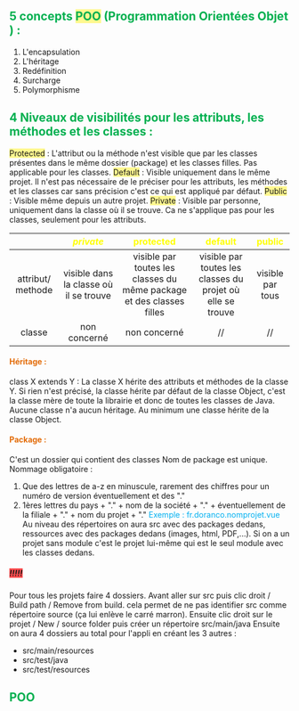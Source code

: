 
## <font color="#00b050">5 concepts <span style="background:#fff88f">POO</span> (Programmation Orientées Objet ) : </font>
1.  L'encapsulation
2.  L'héritage
3.  Redéfinition
4.  Surcharge
5.  Polymorphisme

## <font color="#00b050">4 Niveaux de visibilités pour les attributs, les méthodes et les classes :</font>

<span style="background:#fff88f">Protected</span> : L'attribut ou la méthode n'est visible que par les classes présentes dans le même dossier (package) et les classes filles. Pas applicable pour les classes. 
<span style="background:#fff88f">Default</span> : Visible uniquement dans le même projet. Il n'est pas nécessaire de le préciser pour les attributs, les méthodes et les classes car sans précision c'est ce qui est appliqué par défaut. 
<span style="background:#fff88f">Public </span>: Visible même depuis un autre projet. 
<span style="background:#fff88f">Private</span> : Visible par personne, uniquement dans la classe où il se trouve. Ca ne s'applique pas pour les classes, seulement pour les attributs.

|                                    | ***<font color="#ffff00">private</font>***              | <font color="#ffff00">**protected**</font>                                            | **<font color="#ffff00">default</font>**                                    | **<font color="#ffff00">public</font>** |
| ---------------------------------- | ------------------------------------------------------- | ------------------------------------------------------------------------------------- | --------------------------------------------------------------------------- | --------------------------------------- |
| <center>attribut/ methode</center> | <center>visible dans la classe où il se trouve</center> | <center>visible par toutes les classes du même package et des classes filles</center> | <center>visible par toutes les classes du projet où elle se trouve</center> | <center>visible par tous</center>       |
| <center>classe</center>            | <center>non concerné</center>                           | <center>non concerné</center>                                                         | <center>//</center>                                                         | <center>//</center>                     |

#### <font color="#e36c09">Héritage :</font>
class X extends Y : La classe X hérite des attributs et méthodes de la classe Y. 
Si rien n'est précisé, la classe hérite par défaut de la classe Object, c'est la classe mère de toute la librairie et donc de toutes les classes de Java. Aucune classe n'a aucun héritage. Au minimum une classe hérite de la classe Object.

#### <font color="#e36c09">Package :</font> 
C'est un dossier qui contient des classes Nom de package est unique. Nommage obligatoire :
1.  Que des lettres de a-z en minuscule, rarement des chiffres pour un numéro de version éventuellement et des "."
2.  1ères lettres du pays + "." + nom de la société + "." + éventuellement de la filiale + "." + nom du projet + "."
<font color="#00b0f0">Exemple</font> <font color="#00b0f0">: fr.doranco.nomprojet.vue</font>
Au niveau des répertoires on aura src avec des packages dedans, ressources avec des packages dedans (images, html, PDF,...). 
Si on a un projet sans module c'est le projet lui-même qui est le seul module avec les classes dedans.

##### <span style="background:#ff4d4f"> !!!!! </span> 
Pour tous les projets faire 4 dossiers. Avant aller sur src puis clic droit / Build path / Remove from build. cela permet de ne pas identifier src comme répertoire source (ça lui enlève le carré marron). Ensuite clic droit sur le projet / New / source folder puis créer un répertoire src/main/java
Ensuite on aura 4 dossiers au total pour l'appli en créant les 3 autres :
- src/main/resources
- src/test/java
- src/test/resources

## <font color="#00b050">POO</font>
